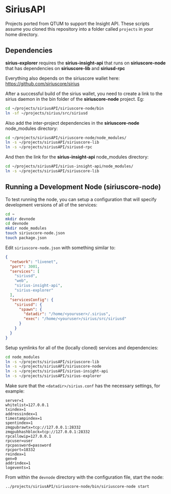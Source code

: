 # SiriusAPI
Projects ported from QTUM to support the Insight API.
These scripts assume you cloned this repository into a folder called `projects` in your home directory.

## Dependencies
**sirius-explorer** requires the **sirius-insight-api** that runs on **siriuscore-node** that has dependencies on **siriuscore-lib** and **siriusd-rpc**

Everything also depends on the siriuscore wallet here: https://github.com/siriuscore/sirius

After a successful build of the sirius wallet, you need to create a link to the sirius daemon in the bin folder of the **siriuscore-node** project. Eg:
```bash
cd ~/projects/siriusAPI/siriuscore-node/bin
ln -sf ~/projects/sirius/src/siriusd
```
Also add the inter-project dependencies in the **siriuscore-node** node_modules directory:
```bash
cd ~/projects/siriusAPI/siriuscore-node/node_modules/
ln -s ~/projects/siriusAPI/siriuscore-lib
ln -s ~/projects/siriusAPI/siriusd-rpc
```
And then the link for the **sirius-insight-api** node_modules directory:
```bash
cd ~/projects/siriusAPI/sirius-insight-api/node_modules/
ln -s ~/projects/siriusAPI/siriuscore-lib
```

## Running a Development Node (siriuscore-node)

To test running the node, you can setup a configuration that will specify development versions of all of the services:

```bash
cd ~
mkdir devnode
cd devnode
mkdir node_modules
touch siriuscore-node.json
touch package.json
```

Edit `siriuscore-node.json` with something similar to:
```json
{
  "network": "livenet",
  "port": 3001,
  "services": [
    "siriusd",
    "web",
    "sirius-insight-api",
    "sirius-explorer"
  ],
  "servicesConfig": {
    "siriusd": {
      "spawn": {
        "datadir": "/home/<youruser>/.sirius",
        "exec": "/home/<youruser>/sirius/src/siriusd"
      }
    }
  }
}
```

Setup symlinks for all of the (locally cloned) services and dependencies:

```bash
cd node_modules
ln -s ~/projects/siriusAPI/siriuscore-lib
ln -s ~/projects/siriusAPI/siriuscore-node
ln -s ~/projects/siriusAPI/sirius-insight-api
ln -s ~/projects/siriusAPI/sirius-explorer
```

Make sure that the `<datadir>/sirius.conf` has the necessary settings, for example:
```
server=1
whitelist=127.0.0.1
txindex=1
addressindex=1
timestampindex=1
spentindex=1
zmqpubrawtx=tcp://127.0.0.1:28332
zmqpubhashblock=tcp://127.0.0.1:28332
rpcallowip=127.0.0.1
rpcuser=user
rpcpassword=password
rpcport=18332
reindex=1
gen=0
addrindex=1
logevents=1
```

From within the `devnode` directory with the configuration file, start the node:
```bash
../projects/siriusAPI/siriuscore-node/bin/siriuscore-node start
```

